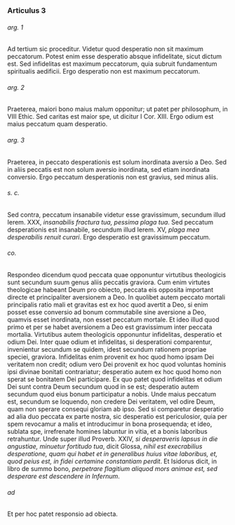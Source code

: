 ### Articulus 3

###### arg. 1
Ad tertium sic proceditur. Videtur quod desperatio non sit maximum peccatorum. Potest enim esse desperatio absque infidelitate, sicut dictum est. Sed infidelitas est maximum peccatorum, quia subruit fundamentum spiritualis aedificii. Ergo desperatio non est maximum peccatorum.

###### arg. 2
Praeterea, maiori bono maius malum opponitur; ut patet per philosophum, in VIII Ethic. Sed caritas est maior spe, ut dicitur I Cor. XIII. Ergo odium est maius peccatum quam desperatio.

###### arg. 3
Praeterea, in peccato desperationis est solum inordinata aversio a Deo. Sed in aliis peccatis est non solum aversio inordinata, sed etiam inordinata conversio. Ergo peccatum desperationis non est gravius, sed minus aliis.

###### s. c.
Sed contra, peccatum insanabile videtur esse gravissimum, secundum illud Ierem. XXX, *insanabilis fractura tua, pessima plaga tua*. Sed peccatum desperationis est insanabile, secundum illud Ierem. XV, *plaga mea desperabilis renuit curari*. Ergo desperatio est gravissimum peccatum.

###### co.
Respondeo dicendum quod peccata quae opponuntur virtutibus theologicis sunt secundum suum genus aliis peccatis graviora. Cum enim virtutes theologicae habeant Deum pro obiecto, peccata eis opposita important directe et principaliter aversionem a Deo. In quolibet autem peccato mortali principalis ratio mali et gravitas est ex hoc quod avertit a Deo, si enim posset esse conversio ad bonum commutabile sine aversione a Deo, quamvis esset inordinata, non esset peccatum mortale. Et ideo illud quod primo et per se habet aversionem a Deo est gravissimum inter peccata mortalia. Virtutibus autem theologicis opponuntur infidelitas, desperatio et odium Dei. Inter quae odium et infidelitas, si desperationi comparentur, invenientur secundum se quidem, idest secundum rationem propriae speciei, graviora. Infidelitas enim provenit ex hoc quod homo ipsam Dei veritatem non credit; odium vero Dei provenit ex hoc quod voluntas hominis ipsi divinae bonitati contrariatur; desperatio autem ex hoc quod homo non sperat se bonitatem Dei participare. Ex quo patet quod infidelitas et odium Dei sunt contra Deum secundum quod in se est; desperatio autem secundum quod eius bonum participatur a nobis. Unde maius peccatum est, secundum se loquendo, non credere Dei veritatem, vel odire Deum, quam non sperare consequi gloriam ab ipso. Sed si comparetur desperatio ad alia duo peccata ex parte nostra, sic desperatio est periculosior, quia per spem revocamur a malis et introducimur in bona prosequenda; et ideo, sublata spe, irrefrenate homines labuntur in vitia, et a bonis laboribus retrahuntur. Unde super illud Proverb. XXIV, *si desperaveris lapsus in die angustiae, minuetur fortitudo tua*, dicit Glossa, *nihil est execrabilius desperatione, quam qui habet et in generalibus huius vitae laboribus, et, quod peius est, in fidei certamine constantiam perdit*. Et Isidorus dicit, in libro de summo bono, *perpetrare flagitium aliquod mors animae est, sed desperare est descendere in Infernum*.

###### ad 
Et per hoc patet responsio ad obiecta.


